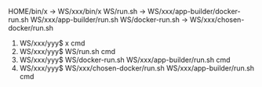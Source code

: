 HOME/bin/x       -> WS/xxx/bin/x
WS/run.sh        -> WS/xxx/app-builder/docker-run.sh
                    WS/xxx/app-builder/run.sh
WS/docker-run.sh -> WS/xxx/chosen-docker/run.sh

1. WS/xxx/yyy$ x cmd
2. WS/xxx/yyy$ WS/run.sh cmd
3. WS/xxx/yyy$ WS/docker-run.sh WS/xxx/app-builder/run.sh cmd
4. WS/xxx/yyy$ WS/xxx/chosen-docker/run.sh WS/xxx/app-builder/run.sh cmd
